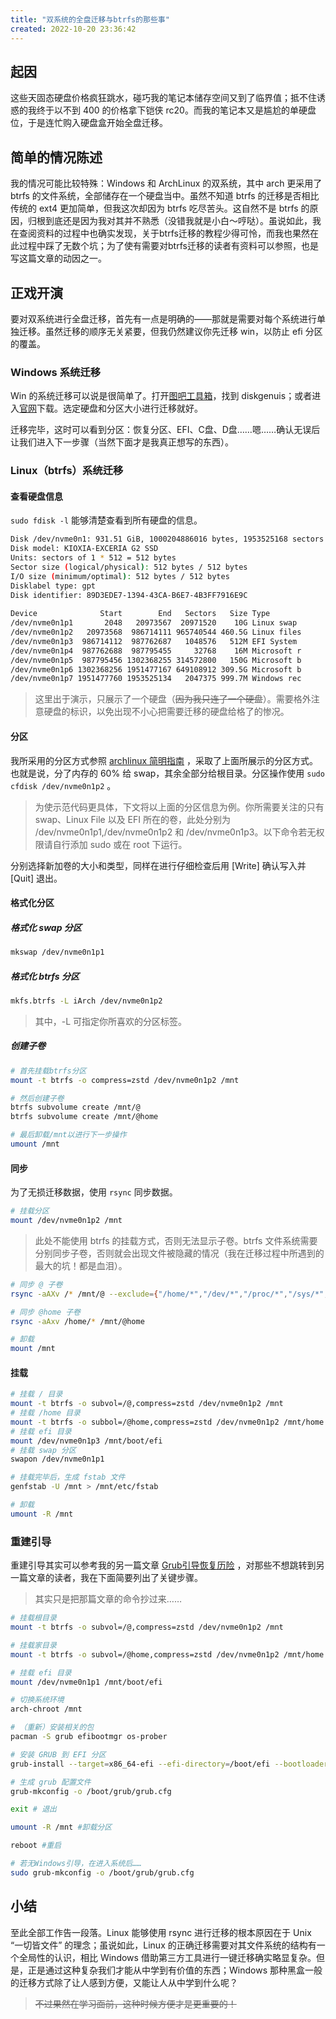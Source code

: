 ```yaml
---
title: "双系统的全盘迁移与btrfs的那些事"
created: 2022-10-20 23:36:42
---
```

## 起因

这些天固态硬盘价格疯狂跳水，碰巧我的笔记本储存空间又到了临界值；抵不住诱惑的我终于以不到 400 的价格拿下铠侠 rc20。而我的笔记本又是尴尬的单硬盘位，于是连忙购入硬盘盒开始全盘迁移。

## 简单的情况陈述

我的情况可能比较特殊：Windows 和 ArchLinux 的双系统，其中 arch 更采用了 btrfs 的文件系统，全部储存在一个硬盘当中。虽然不知道 btrfs 的迁移是否相比传统的 ext4 更加简单，但我这次却因为 btrfs 吃尽苦头。这自然不是 btrfs 的原因，归根到底还是因为我对其并不熟悉（没错我就是小白～哼哒）。虽说如此，我在查阅资料的过程中也确实发现，关于btrfs迁移的教程少得可怜，而我也果然在此过程中踩了无数个坑；为了使有需要对btrfs迁移的读者有资料可以参照，也是写这篇文章的动因之一。

## 正戏开演

要对双系统进行全盘迁移，首先有一点是明确的——那就是需要对每个系统进行单独迁移。虽然迁移的顺序无关紧要，但我仍然建议你先迁移 win，以防止 efi 分区的覆盖。

### Windows 系统迁移

Win 的系统迁移可以说是很简单了。打开[图吧工具箱](http://www.tbtool.cn/index.html)，找到 diskgenuis；或者进入[官网](https://www.diskgenius.cn/)下载。选定硬盘和分区大小进行迁移就好。

迁移完毕，这时可以看到分区：恢复分区、EFI、C盘、D盘……嗯……确认无误后让我们进入下一步骤（当然下面才是我真正想写的东西）。

### Linux（btrfs）系统迁移

#### 查看硬盘信息

`sudo fdisk -l` 能够清楚查看到所有硬盘的信息。

```bash
Disk /dev/nvme0n1: 931.51 GiB, 1000204886016 bytes, 1953525168 sectors  
Disk model: KIOXIA-EXCERIA G2 SSD                      
Units: sectors of 1 * 512 = 512 bytes  
Sector size (logical/physical): 512 bytes / 512 bytes  
I/O size (minimum/optimal): 512 bytes / 512 bytes  
Disklabel type: gpt  
Disk identifier: 89D3EDE7-1394-43CA-B6E7-4B3FF7916E9C  
  
Device              Start        End   Sectors   Size Type  
/dev/nvme0n1p1       2048   20973567  20971520    10G Linux swap  
/dev/nvme0n1p2   20973568  986714111 965740544 460.5G Linux files  
/dev/nvme0n1p3  986714112  987762687   1048576   512M EFI System  
/dev/nvme0n1p4  987762688  987795455     32768    16M Microsoft r  
/dev/nvme0n1p5  987795456 1302368255 314572800   150G Microsoft b  
/dev/nvme0n1p6 1302368256 1951477167 649108912 309.5G Microsoft b  
/dev/nvme0n1p7 1951477760 1953525134   2047375 999.7M Windows rec
```

> 这里出于演示，只展示了一个硬盘（<s>因为我只连了一个硬盘</s>）。需要格外注意硬盘的标识，以免出现不小心把需要迁移的硬盘给格了的惨况。

#### 分区

我所采用的分区方式参照 [archlinux 简明指南](https://arch.icekylin.online/) ，采取了上面所展示的分区方式。也就是说，分了内存的 60% 给 swap，其余全部分给根目录。分区操作使用 `sudo cfdisk /dev/nvme0n1p2` 。

> 为使示范代码更具体，下文将以上面的分区信息为例。你所需要关注的只有 swap、Linux File 以及 EFI 所在的卷，此处分别为 /dev/nvme0n1p1,/dev/nvme0n1p2 和 /dev/nvme0n1p3。以下命令若无权限请自行添加 sudo 或在 root 下运行。

分别选择新加卷的大小和类型，同样在进行仔细检查后用 \[Write\] 确认写入并 \[Quit\] 退出。

#### 格式化分区

##### 格式化 swap 分区

```bash
mkswap /dev/nvme0n1p1
```

##### 格式化 btrfs 分区

```bash
mkfs.btrfs -L iArch /dev/nvme0n1p2
```

> 其中，-L 可指定你所喜欢的分区标签。

##### 创建子卷

```bash
# 首先挂载btrfs分区
mount -t btrfs -o compress=zstd /dev/nvme0n1p2 /mnt

# 然后创建子卷
btrfs subvolume create /mnt/@
btrfs subvolume create /mnt/@home

# 最后卸载/mnt以进行下一步操作
umount /mnt
```

#### 同步

为了无损迁移数据，使用 `rsync` 同步数据。

```bash
# 挂载分区
mount /dev/nvme0n1p2 /mnt
```

> 此处不能使用 btrfs 的挂载方式，否则无法显示子卷。btrfs 文件系统需要分别同步子卷，否则就会出现文件被隐藏的情况（我在迁移过程中所遇到的最大的坑！都是血泪）。

```bash
# 同步 @ 子卷
rsync -aAXv /* /mnt/@ --exclude={"/home/*","/dev/*","/proc/*","/sys/*","/tmp/*","/run/*","/mnt/*","/media/*","/lost+found","/boot"}

# 同步 @home 子卷
rsync -aAxv /home/* /mnt/@home

# 卸载
mount /mnt
```

#### 挂载

```bash
# 挂载 / 目录
mount -t btrfs -o subvol=/@,compress=zstd /dev/nvme0n1p2 /mnt
# 挂载 /home 目录
mount -t btrfs -o subbol=/@home,compress=zstd /dev/nvme0n1p2 /mnt/home
# 挂载 efi 目录
mount /dev/nvme0n1p3 /mnt/boot/efi
# 挂载 swap 分区
swapon /dev/nvme0n1p1

# 挂载完毕后，生成 fstab 文件
genfstab -U /mnt > /mnt/etc/fstab

# 卸载
umount -R /mnt
```

### 重建引导

重建引导其实可以参考我的另一篇文章 [Grub引导恢复历险](https://levinion.github.io/posts/grub%E5%BC%95%E5%AF%BC%E6%81%A2%E5%A4%8D%E5%8E%86%E9%99%A9/) ，对那些不想跳转到另一篇文章的读者，我在下面简要列出了关键步骤。

> 其实只是把那篇文章的命令抄过来……

```bash
# 挂载根目录
mount -t btrfs -o subvol=/@,compress=zstd /dev/nvme0n1p2 /mnt

# 挂载家目录
mount -t btrfs -o subvol=/@home,compress=zstd /dev/nvme0n1p2 /mnt/home

# 挂载 efi 目录
mount /dev/nvme0n1p1 /mnt/boot/efi

# 切换系统环境
arch-chroot /mnt

# （重新）安装相关的包
pacman -S grub efibootmgr os-prober

# 安装 GRUB 到 EFI 分区
grub-install --target=x86_64-efi --efi-directory=/boot/efi --bootloader-id=ARCH

# 生成 grub 配置文件
grub-mkconfig -o /boot/grub/grub.cfg

exit # 退出

umount -R /mnt #卸载分区

reboot #重启

# 若无Windows引导，在进入系统后……
sudo grub-mkconfig -o /boot/grub/grub.cfg
```

## 小结
至此全部工作告一段落。Linux 能够使用 rsync 进行迁移的根本原因在于 Unix “一切皆文件” 的理念；虽说如此，Linux 的正确迁移需要对其文件系统的结构有一个全局性的认识，相比 Windows 借助第三方工具进行一键迁移确实略显复杂。但是，正是通过这种复杂我们才能从中学到有价值的东西；Windows 那种黑盒一般的迁移方式除了让人感到方便，又能让人从中学到什么呢？

> <s>不过果然在学习面前，这种时候方便才是更重要的！</s>








